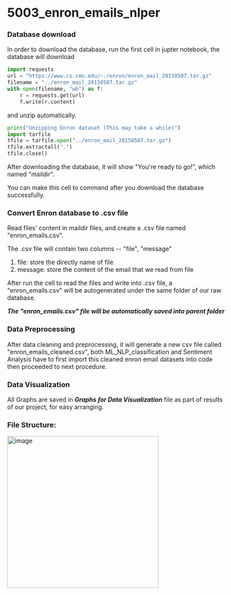 # 5003_enron_emails_nlper

### Database download

In order to download the database, run the first cell in jupter notebook, the database will download
```python
import requests
url = "https://www.cs.cmu.edu/~./enron/enron_mail_20150507.tar.gz"
filename = "../enron_mail_20150507.tar.gz"
with open(filename, "wb") as f:
    r = requests.get(url)
    f.write(r.content)
```
and unzip automatically.
```python
print("Unzipping Enron dataset (This may take a while)")
import tarfile
tfile = tarfile.open("../enron_mail_20150507.tar.gz")
tfile.extractall(".")
tfile.close()
```
After downloading the database, it will show "You're ready to go!", which named "maildir".

You can make this cell to command after you download the database successfully.

### Convert Enron database to .csv file

Read files' content in maildir files, and create a .csv file named "enron_emails.csv".

The .csv file will contain two columns -- "file", "message"

1. file: store the directly name of file
2. message: store the content of the email that we read from file

After run the cell to read the files and write into .csv file, a "enron_emails.csv" will be autogenerated under the same folder of our raw database.

**_The "enron_emails.csv" file will be automatically saved into parent folder_**

### Data Preprocessing

After data cleaning and preprocessing, it will generate a new csv file called "enron_emails_cleaned.csv", both ML_NLP_classification and Sentiment Analysis have to first import this cleaned enron email datasets into code then proceeded to next procedure.

### Data Visualization 

All Graphs are saved in ***Graphs for Data Visualization*** file as part of results of our project, for easy arranging. 

### File Structure:

<img width="350" alt="image" src="https://github.com/user-attachments/assets/b70d879b-1e89-4a57-a8a7-d2daa7873403">



